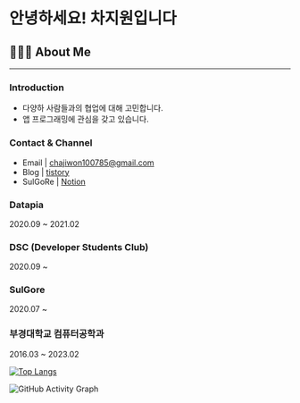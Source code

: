 # 안녕하세요! 차지원입니다

## 👨🏻‍💻 About Me

---

### Introduction

- 다양하 사람들과의 협업에 대해 고민합니다.
- 앱 프로그래밍에 관심을 갖고 있습니다.

### Contact & Channel

- Email | chajiwon100785@gmail.com
- Blog | [tistory](https://cha-ji.tistory.com/)
- SulGoRe | [Notion](https://www.notion.so/sulgore/b27bb3cdd99b4613a4bd601b03f112ea)

### Datapia

2020.09 ~ 2021.02

### DSC (Developer Students Club)

2020.09 ~


### SulGore

2020.07 ~

### 부경대학교 컴퓨터공학과

2016.03 ~ 2023.02

[![Top Langs](https://github-readme-stats.vercel.app/api/top-langs/?username=Cha-Ji)](https://github.com/anuraghazra/github-readme-stats)

![GitHub Activity Graph](https://activity-graph.herokuapp.com/graph?username=Cha-Ji)
